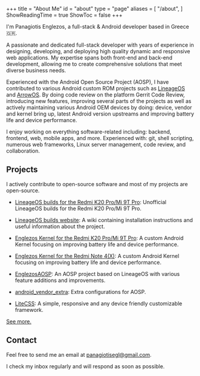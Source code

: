 +++
title = "About Me"
id = "about"
type = "page"
aliases = [
    "/about",
]
ShowReadingTime = true
ShowToc = false
+++

I'm Panagiotis Englezos, a full-stack & Android developer based in Greece 🇬🇷. 

A passionate and dedicated full-stack developer with years of experience in designing, developing, and deploying high quality dynamic and responsive web applications. My expertise spans both front-end and back-end development, allowing me to create comprehensive solutions that meet diverse business needs.

Experienced with the Android Open Source Project (AOSP), I have contributed to various Android custom ROM projects such as [LineageOS](https://github.com/LineageOS) and [ArrowOS](https://github.com/ArrowOS). 
By doing code review on the platform Gerrit Code Review, introducing new features, improving several parts of the projects as well as actively maintaining various Android OEM devices by doing: device, vendor and kernel bring up, latest Android version upstreams and improving battery life and device performance.

I enjoy working on everything software-related including: backend, frontend, web, mobile apps, and more.
Experienced with: git, shell scripting, numerous web frameworks, Linux server management, code review, and collaboration.

## Projects

I actively contribute to open-source software and most of my projects are open-source.

* [LineageOS builds for the Redmi K20 Pro/Mi 9T Pro](https://github.com/penglezos/device_xiaomi_raphael): Unofficial LineageOS builds for the Redmi K20 Pro/Mi 9T Pro.

* [LineageOS builds website](https://lineage.penglezos.dev/): A wiki containing installation instructions and useful information about the project.

* [Englezos Kernel for the Redmi K20 Pro/Mi 9T Pro](https://github.com/penglezos/kernel_xiaomi_raphael): A custom Android Kernel focusing on improving battery life and device performance.

* [Englezos Kernel for the Redmi Note 4(X)](https://github.com/penglezos/android_kernel_xiaomi_msm8953): A custom Android Kernel focusing on improving battery life and device performance.

* [EnglezosAOSP](https://github.com/EnglezosAOSP): An AOSP project based on LineageOS with various feature additions and improvements.

* [android_vendor_extra](https://github.com/penglezos/android_vendor_extra): Extra configurations for AOSP.

* [LiteCSS](https://github.com/penglezos/litecss): A simple, responsive and any device friendly customizable framework.

[See more.](https://github.com/penglezos?tab=repositories)

## Contact

Feel free to send me an email at [panagiotisegl@gmail.com](mailto:panagiotisegl@gmail.com).

I check my inbox regularly and will respond as soon as possible. 